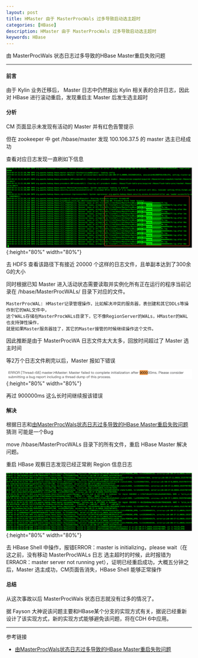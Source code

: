 ```yaml
---
layout: post
title: HMaster 由于 MasterProcWals 过多导致启动选主超时
categories: [HBase]
description: HMaster 由于 MasterProcWals 过多导致启动选主超时
keywords: HBase
---
```


由 MasterProcWals 状态日志过多导致的HBase Master重启失败问题

---

#### 前言

由于 Kylin 业务迁移后， Master 日志中仍然报出 Kylin 相关表的合并日志，因此对 HBase 进行滚动重启，发现重启主 Master 后发生选主超时

#### 分析

CM 页面显示未发现有活动的 Master 并有红色告警提示

但在 zookeeper 中 get /hbase/master 发现 100.106.37.5 的 master 选主已经成功

查看对应日志发现一直刷如下信息

![](/images/blog/2019-09-17-6.png){:height="80%" width="80%"}

去 HDFS 查看该路径下有接近 20000 个这样的日志文件，且单副本达到了300余G的大小

同时根据已知 Master 进入活动状态需要读取并实例化所有正在运行的程序当前记录在 /hbase/MasterProcWALs/ 目录下对应的文件。

``` 
MasterProcWAL: HMaster记录管理操作，比如解决冲突的服务器，表创建和其它DDLs等操作到它的WAL文件中，
这个WALs存储在MasterProcWALs目录下，它不像RegionServer的WALs，HMaster的WAL也支持弹性操作，
就是如果Master服务器挂了，其它的Master接管的时候继续操作这个文件。
```

因此推断是由于 MasterProcWA 日志文件太大太多，回放时间超过了 Master 选主时间

等2万个日志文件刷完以后，Master 报如下错误

![](/images/blog/2019-09-18-1.png){:height="80%" width="80%"}

再过 900000ms 这么长时间继续报该错误

#### 解决

根据日志和[由MasterProcWals状态日志过多导致的HBase Master重启失败问题](https://cloud.tencent.com/developer/article/1349438)猜测
可能是一个Bug

move /hbase/MasterProcWALs 目录下的所有文件，重启 HBase Master 解决问题。

重启 HBase 观察日志发现已经正常刷 Region 信息日志

![](/images/blog/2019-09-18-2.png){:height="80%" width="80%"}

去 HBase Shell 中操作，报错ERROR：master is initializing，please wait（在这之前，没有移动 MasterProcWALs 日志 选主超时的时候，此时报错为ERRAOR：master server not running yet），证明已经重启成功，大概五分钟之后，Master 选主成功，CM页面告消失，HBase Shell 能够正常操作

#### 总结

从这次事故以后 MasterProcWals 状态日志就没有过多的情况了。

据 Fayson 大神说该问题主要和HBase某个分支的实现方式有关，据说已经重新设计了该实现方式，新的实现方式能够避免该问题，将在CDH 6中应用。

---
参考链接
* [由MasterProcWals状态日志过多导致的HBase Master重启失败问题](https://cloud.tencent.com/developer/article/1349438)





